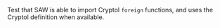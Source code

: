 Test that SAW is able to import Cryptol `foreign` functions, and uses the
Cryptol definition when available.
